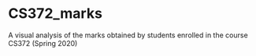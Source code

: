 # CS372_marks
A visual analysis of the marks obtained by students enrolled in the course CS372 (Spring 2020)
